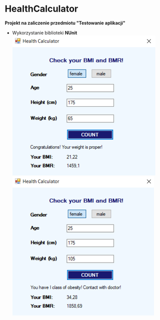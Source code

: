 # HealthCalculator
**Projekt na zaliczenie przedmiotu "Testowanie aplikacji"** <br/>
- Wykorzystanie biblioteki **NUnit**<br/>
![Interface](https://github.com/KarolinaLewinska/HealthCalculator/blob/master/Interfaces/interface.PNG)
![Interface2](https://github.com/KarolinaLewinska/HealthCalculator/blob/master/Interfaces/interface2.PNG)
